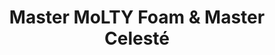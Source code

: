 ---
title: "Master MoLTY Foam & Master Celesté"
url: /karachi/master-molty-foam-und-master-celeste/
shop: Allgemein
---